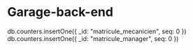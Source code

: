 # Garage-back-end

db.counters.insertOne({ _id: "matricule_mecanicien", seq: 0 })
db.counters.insertOne({ _id: "matricule_manager", seq: 0 })